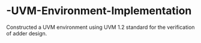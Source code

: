 # -UVM-Environment-Implementation
Constructed a UVM environment using UVM 1.2 standard for the verification of  adder design.
